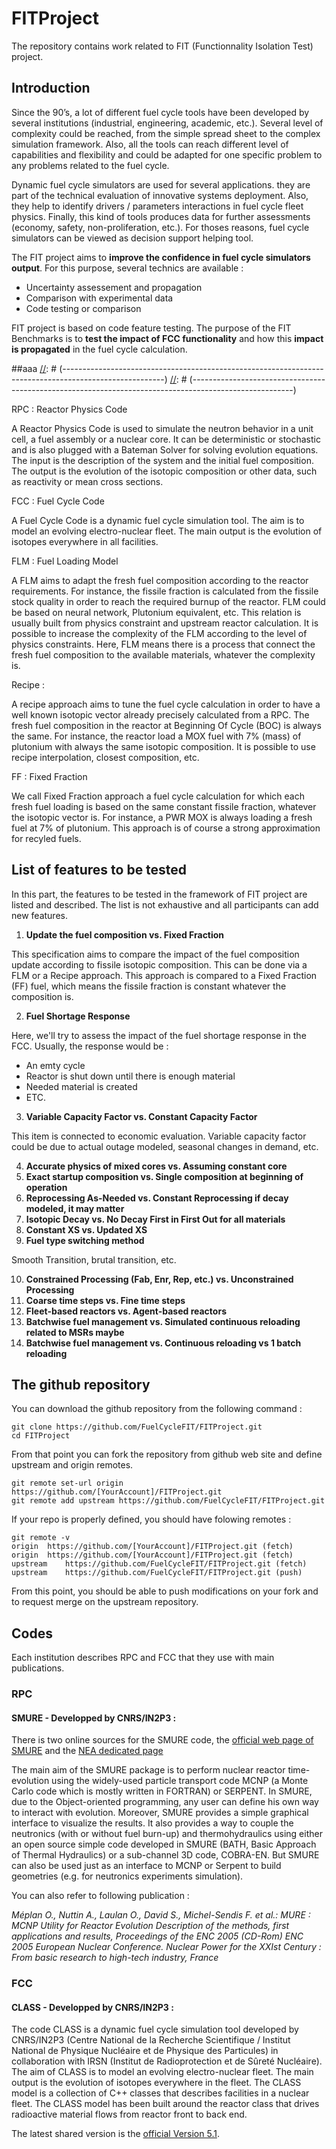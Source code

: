 # FITProject

The repository contains work related to FIT (Functionnality Isolation Test) project.

[//]: # (-------------------------------------------------------------------------------------------------------)
[//]: # (-------------------------------------------------------------------------------------------------------)
## Introduction
[//]: # (-------------------------------------------------------------------------------------------------------)
[//]: # (-------------------------------------------------------------------------------------------------------)

Since the 90’s, a lot of different fuel cycle tools have been developed by several institutions (industrial, engineering, academic, etc.). Several level of complexity could be reached, from the simple spread sheet to the complex simulation framework. Also, all the tools can reach different level of capabilities and flexibility and could be adapted for one specific problem to any problems related to the fuel cycle.

Dynamic fuel cycle simulators are used for several applications. they are part of the technical evaluation of innovative systems deployment. Also, they help to identify drivers / parameters interactions in fuel cycle fleet physics. Finally, this kind of tools produces data for further assessments (economy, safety, non-proliferation, etc.). For thoses reasons, fuel cycle simulators can be viewed as decision support helping tool.

The FIT project aims to **improve the confidence in fuel cycle simulators output**. For this purpose, several technics are available : 
- Uncertainty assessement and propagation
- Comparison with experimental data
- Code testing or comparison

FIT project is based on code feature testing. The purpose of the FIT Benchmarks is to **test the impact of FCC functionality** and how this **impact is propagated** in the fuel cycle calculation.

[//]: # (-------------------------------------------------------------------------------------------------------)
[//]: # (-------------------------------------------------------------------------------------------------------)
##aaa
[//]: # (-------------------------------------------------------------------------------------------------------)
[//]: # (-------------------------------------------------------------------------------------------------------)

RPC : Reactor Physics Code

A Reactor Physics Code is used to simulate the neutron behavior in a unit cell, a fuel assembly or a nuclear core. It can be deterministic or stochastic and is also plugged with a Bateman Solver for solving evolution equations. The input is the description of the system and the initial fuel composition. The output is the evolution of the isotopic composition or other data, such as reactivity or mean cross sections. 

FCC : Fuel Cycle Code

A Fuel Cycle Code is a dynamic fuel cycle simulation tool. The aim is to model an evolving electro-nuclear fleet. The main output is the evolution of isotopes everywhere in all facilities.

FLM : Fuel Loading Model

A FLM aims to adapt the fresh fuel composition according to the reactor requirements. For instance, the fissile fraction is calculated from the fissile stock quality in order to reach the required burnup of the reactor. FLM could be based on neural network, Plutonium equivalent, etc. This relation is usually built from physics constraint and upstream reactor calculation. It is possible to increase the complexity of the FLM according to the level of physics constraints. Here, FLM means there is a process that connect the fresh fuel composition to the available materials, whatever the complexity is.

Recipe : 

A recipe approach aims to tune the fuel cycle calculation in order to have a well known isotopic vector already precisely calculated from a RPC. The fresh fuel composition in the reactor at Beginning Of Cycle (BOC) is always the same. For instance, the reactor load a MOX fuel with 7% (mass) of plutonium with always the same isotopic composition. It is possible to use recipe interpolation, closest composition, etc.  

FF : Fixed Fraction

We call Fixed Fraction approach a fuel cycle calculation for which each fresh fuel loading is based on the same constant fissile fraction, whatever the isotopic vector is. For instance, a PWR MOX is always loading a fresh fuel at 7% of plutonium. This approach is of course a strong approximation for recyled fuels.

[//]: # (-------------------------------------------------------------------------------------------------------)
[//]: # (-------------------------------------------------------------------------------------------------------)
## List of features to be tested
[//]: # (-------------------------------------------------------------------------------------------------------)
[//]: # (-------------------------------------------------------------------------------------------------------)

In this part, the features to be tested in the framework of FIT project are listed and described. The list is not exhaustive and all participants can add new features. 

1. **Update the fuel composition vs. Fixed Fraction**

This specification aims to compare the impact of the fuel composition update according to fissile isotopic composition. This can be done via a FLM or a Recipe approach. This approach is compared to a Fixed Fraction (FF) fuel, which means the fissile fraction is constant whatever the composition is.

2. **Fuel Shortage Response**

Here, we'll try to assess the impact of the fuel shortage response in the FCC. Usually, the response would be : 
- An emty cycle
- Reactor is shut down until there is enough material
- Needed material is created
- ETC.

3. **Variable Capacity Factor vs. Constant Capacity Factor**

This item is connected to economic evaluation. Variable capacity factor could be due to actual outage modeled, seasonal changes in demand, etc.

4. **Accurate physics of mixed cores vs. Assuming constant core**
5. **Exact startup composition   vs. Single composition at beginning of operation**
6. **Reprocessing As-Needed  vs. Constant Reprocessing   if decay modeled, it may matter**
7. **Isotopic Decay  vs. No Decay First in First Out for all materials**
8. **Constant XS vs. Updated XS**
9. **Fuel type switching method**

Smooth Transition, brutal transition, etc.                                 
                                            
10. **Constrained Processing (Fab, Enr, Rep, etc.) vs. Unconstrained Processing**
11. **Coarse time steps   vs. Fine time steps**
12. **Fleet-based reactors vs. Agent-based reactors**
13. **Batchwise fuel management vs. Simulated continuous reloading related to MSRs maybe**
14. **Batchwise fuel management vs. Continuous reloading vs 1 batch reloading**

[//]: # (-------------------------------------------------------------------------------------------------------)
[//]: # (-------------------------------------------------------------------------------------------------------)
## The github repository
[//]: # (-------------------------------------------------------------------------------------------------------)
[//]: # (-------------------------------------------------------------------------------------------------------)

You can download the github repository from the following command : 

    git clone https://github.com/FuelCycleFIT/FITProject.git
    cd FITProject

From that point you can fork the repository from github web site and define upstream and origin remotes. 

    git remote set-url origin https://github.com/[YourAccount]/FITProject.git
    git remote add upstream https://github.com/FuelCycleFIT/FITProject.git

If your repo is properly defined, you should have folowing remotes :

    git remote -v
    origin  https://github.com/[YourAccount]/FITProject.git (fetch)
    origin  https://github.com/[YourAccount]/FITProject.git (fetch)
    upstream    https://github.com/FuelCycleFIT/FITProject.git (fetch)
    upstream    https://github.com/FuelCycleFIT/FITProject.git (push)

From this point, you should be able to push modifications on your fork and to request merge on the upstream repository.

[//]: # (-------------------------------------------------------------------------------------------------------)
[//]: # (-------------------------------------------------------------------------------------------------------)
## Codes
[//]: # (-------------------------------------------------------------------------------------------------------)
[//]: # (-------------------------------------------------------------------------------------------------------)

Each institution describes RPC and FCC that they use with main publications.

### RPC

#### SMURE - Developped by CNRS/IN2P3 : 

There is two online sources for the SMURE code, the [official web page of SMURE](http://lpsc.in2p3.fr/MURE/html/SMURE/UserGuide/UserGuide.html) and the [NEA dedicated page](https://www.oecd-nea.org/tools/abstract/detail/nea-1845)

The main aim of the SMURE package is to perform nuclear reactor time-evolution using the widely-used particle transport code MCNP (a Monte Carlo code which is mostly written in FORTRAN) or SERPENT. In SMURE, due to the Object-oriented programming, any user can define his own way to interact with evolution. Moreover, SMURE provides a simple graphical interface to visualize the results. It also provides a way to couple the neutronics (with or without fuel burn-up) and thermohydraulics using either an open source simple code developed in SMURE (BATH, Basic Approach of Thermal Hydraulics) or a sub-channel 3D code, COBRA-EN. But SMURE can also be used just as an interface to MCNP or Serpent to build geometries (e.g. for neutronics experiments simulation).

You can also refer to following publication : 

*Méplan O., Nuttin A., Laulan O., David S., Michel-Sendis F. et al.: MURE : MCNP Utility for Reactor Evolution
Description of the methods, first applications and results, Proceedings of the ENC 2005 (CD-Rom) ENC 2005
European Nuclear Conference. Nuclear Power for the XXIst Century : From basic research to high-tech industry, France*

### FCC

#### CLASS - Developped by CNRS/IN2P3 :

The code CLASS is a dynamic fuel cycle simulation tool developed by CNRS/IN2P3 (Centre National de la Recherche Scientifique / Institut National de Physique Nucléaire et de Physique des Particules) in collaboration with IRSN (Institut de Radioprotection et de Sûreté Nucléaire). The aim of CLASS is to model an evolving electro-nuclear fleet. The main output is the evolution of isotopes everywhere in the fleet.
The CLASS model is a collection of C++ classes that describes facilities in a nuclear fleet. The CLASS model has been built around the reactor class that drives radioactive material flows from reactor front to back end.

The latest shared version is the [official Version 5.1](https://gitlab.in2p3.fr/sens/CLASS/tree/CLASS_V5_Official_Release).
